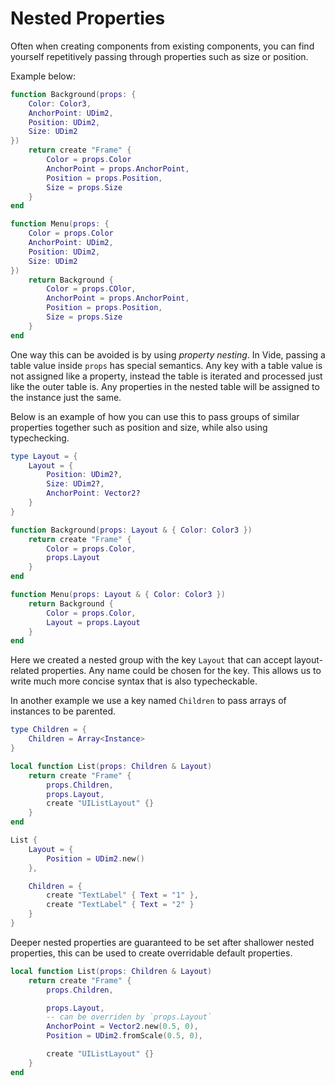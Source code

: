 # Nested Properties

Often when creating components from existing components, you can find yourself
repetitively passing through properties such as size or position.

Example below:

```lua
function Background(props: {
    Color: Color3,
    AnchorPoint: UDim2,
    Position: UDim2,
    Size: UDim2
})
    return create "Frame" {
        Color = props.Color
        AnchorPoint = props.AnchorPoint,
        Position = props.Position,
        Size = props.Size
    }
end

function Menu(props: {
    Color = props.Color
    AnchorPoint: UDim2,
    Position: UDim2,
    Size: UDim2
})
    return Background {
        Color = props.COlor,
        AnchorPoint = props.AnchorPoint,
        Position = props.Position,
        Size = props.Size
    }
end
```

One way this can be avoided is by using *property nesting*. In Vide, passing a
table value inside `props` has special semantics. Any key with a table value is
not assigned like a property, instead the table is iterated and processed just
like the outer table is. Any properties in the nested table will be assigned
to the instance just the same.

Below is an example of how you can use this to pass groups of similar properties
together such as position and size, while also using typechecking.

```lua
type Layout = {
    Layout = {
        Position: UDim2?,
        Size: UDim2?,
        AnchorPoint: Vector2?
    }
}

function Background(props: Layout & { Color: Color3 })
    return create "Frame" {
        Color = props.Color,
        props.Layout
    }
end

function Menu(props: Layout & { Color: Color3 })
    return Background {
        Color = props.Color,
        Layout = props.Layout
    }
end
```

Here we created a nested group with the key `Layout` that can accept
layout-related properties. Any name could be chosen for the key.
This allows us to write much more concise syntax that is also typecheckable.

In another example we use a key named `Children` to pass arrays of instances to
be parented.

```lua
type Children = {
    Children = Array<Instance>
}

local function List(props: Children & Layout)
    return create "Frame" {
        props.Children,
        props.Layout,
        create "UIListLayout" {}
    }
end

List {
    Layout = {
        Position = UDim2.new()
    },

    Children = {
        create "TextLabel" { Text = "1" },
        create "TextLabel" { Text = "2" }
    }
}
```

Deeper nested properties are guaranteed to be set after shallower nested
properties, this can be used to create overridable default properties.

```lua
local function List(props: Children & Layout)
    return create "Frame" {
        props.Children,

        props.Layout,
        -- can be overriden by `props.Layout`
        AnchorPoint = Vector2.new(0.5, 0),
        Position = UDim2.fromScale(0.5, 0),

        create "UIListLayout" {}
    }
end
```
